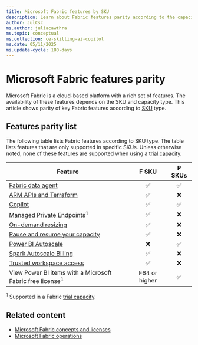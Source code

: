 ```yaml
---
title: Microsoft Fabric features by SKU
description: Learn about Fabric features parity according to the capacity type. The article lists features according to SKUs by capacity type.
author: JulCsc
ms.author: juliacawthra
ms.topic: conceptual
ms.collection: ce-skilling-ai-copilot
ms.date: 05/11/2025
ms.update-cycle: 180-days
---
```


# Microsoft Fabric features parity

Microsoft Fabric is a cloud-based platform with a rich set of features. The availability of these features depends on the SKU and capacity type. This article shows parity of key Fabric features according to [SKU](licenses.md#capacity) type.

## Features parity list

The following table lists Fabric features according to SKU type. The table lists features that are only supported in specific SKUs. Unless otherwise noted, none of these features are supported when using a [trial capacity](../fundamentals/fabric-trial.md).

| Feature                                                                                               | F SKU         | P SKUs       |
|-------------------------------------------------------------------------------------------------------|:-------------:|:------------:|
| [Fabric data agent](../data-science/concept-data-agent.md)                                            | &#x2705;      | &#x2705;     |
| [ARM APIs and Terraform](/azure/developer/terraform/overview-azapi-provider)                          | &#x2705;      | &#x274C;     |
| [Copilot](../fundamentals/copilot-fabric-overview.md)                                                 | &#x2705;      | &#x2705;     |
| [Managed Private Endpoints](../security/security-managed-private-endpoints-overview.md)<sup>1</sup>   | &#x2705;      | &#x274C;     |
| [On-demand resizing](scale-capacity.md)                                                               | &#x2705;      | &#x274C;     |
| [Pause and resume your capacity](pause-resume.md)                                                     | &#x2705;      | &#x274C;     |
| [Power BI Autoscale](/power-bi/enterprise/service-premium-auto-scale)                                 | &#x274C;      | &#x2705;     |
| [Spark Autoscale Billing](/fabric/data-engineering/autoscale-billing-for-spark-overview)              | &#x2705;      | &#x274C;     |
| [Trusted workspace access](../security/security-trusted-workspace-access.md)                          | &#x2705;      | &#x274C;     |
| View Power BI items with a Microsoft Fabric free license<sup>1</sup>                                  | F64 or higher | &#x2705;     |

<sup>1</sup> Supported in a Fabric [trial capacity](../fundamentals/fabric-trial.md).

## Related content

* [Microsoft Fabric concepts and licenses](licenses.md)
* [Microsoft Fabric operations](fabric-operations.md)

